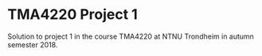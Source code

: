 # TMA4220 Project 1
Solution to project 1 in the course TMA4220 at NTNU Trondheim in autumn semester 2018.
